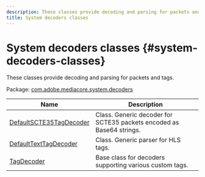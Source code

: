 ```yaml
---
description: These classes provide decoding and parsing for packets and tags.
title: System decoders classes
---
```


# System decoders classes {#system-decoders-classes}

These classes provide decoding and parsing for packets and tags.

 Package: [com.adobe.mediacore.system.decoders](https://help.adobe.com/en_US/primetime/api/psdk/asdoc-dhls_1.4/com/adobe/mediacore/system/decoders/package-detail.html) 

|  Name  | Description  |
|---|---|
| [DefaultSCTE35TagDecoder](https://help.adobe.com/en_US/primetime/api/psdk/asdoc-dhls_1.4/com/adobe/mediacore/system/decoders/DefaultSCTE35TagDecoder.html)  | Class. Generic decoder for SCTE35 packets encoded as Base64 strings.  |
| [DefaultTextTagDecoder](https://help.adobe.com/en_US/primetime/api/psdk/asdoc-dhls_1.4/com/adobe/mediacore/system/decoders/DefaultTextTagDecoder.html)  | Class. Generic parser for HLS tags.  |
| [TagDecoder](https://help.adobe.com/en_US/primetime/api/psdk/asdoc-dhls_1.4/com/adobe/mediacore/system/decoders/TagDecoder.html)  | Base class for decoders supporting various custom tags.  |


